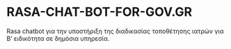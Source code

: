 # RASA-CHAT-BOT-FOR-GOV.GR
Rasa chatbot για την υποστήριξη της διαδικασίας τοποθέτησης ιατρών για Β’ ειδικότητα σε δημόσια υπηρεσία.
